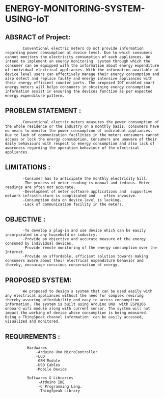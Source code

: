 # ENERGY-MONITORING-SYSTEM-USING-IoT

## ABSRACT of Project:
            Conventional electric meters do not provide information regarding power consumption at device level. Due to which consumers cannot monitors the electricity consumption of each appliances. We intend to implement an energy monitoring  system through which the consumer can be equipped with the information about energy expenditure of individual electrical appliances. With the information available at device level users can effectively manage their energy consumption and also detect and replace faulty and energy intensive appliances with their energy efficient counter parts. The proposed IOT enabled smart energy meters will helps consumers in obtaining energy consumption information assist in ensuring the devices function as per expected energy expenditure pattern. 

## PROBLEM STATEMENT :
            Conventional electric meters measures the power consumption of the whole residence or the industry on a monthly basis, consumers have no means to monitor the power consumption of individual appliances. Due to lack of communication facilities in the meters consumers cannot access or lock the energy consumption. Consumers are unaware of their daily behaviours with respect to energy consumption and also lack of awareness regarding the operation behaviour of the electrical appliances.

## LIMITATIONS :
            -Consumer has to anticipate the monthly electricity bill. 
            -The process of meter reading is manual and tedious. Meter readings are often not accurate. 
            -Development of meter software applications and  supportive network infrastructure is complicated and    often invasive. 
            -Consumption data on device-level is lacking.
            -Lack of communication facility in the meters.
## OBJECTIVE :
            -To develop a plug-in and use device which can be easily incorporated in any household or industry.
            -Provide an objective and accurate measure of the energy consumed by individual devices. 
            -Provide remote monitoring of the energy consumption over the Internet. 
            -Provide an affordable, efficient solution towards making consumers aware about their electrical expenditure behavior and thereby, encourage conscious conservation of energy.

## PROPOSED SYSTEM:
            We proposed to design a system that can be used easily with any electrical appliances without the need for complex rewiring thereby assuring affordability and easy to access consumption information. The system is built using Arduino UNO  with ESP8266 onboard wifi module along with current sensor. The system will not impact the working of device whose consumption is being measured. Using a ThingSpeak channel information  can be easily accessed, visualized and monitored.

## REQUIREMENTS :
              Hardwares
                  -Arduino Uno MicroController
                  -LCD
                  -GSM Module
                  -USB Cables
                  -Mobile Device

              Softwares & Libraries
                   -Arduino IDE
                   -C Programming Lang.
                   -ThingSpeak Library







